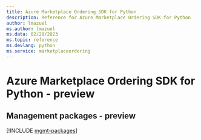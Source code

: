 ```yaml
---
title: Azure Marketplace Ordering SDK for Python
description: Reference for Azure Marketplace Ordering SDK for Python
author: lmazuel
ms.author: lmazuel
ms.data: 02/28/2023
ms.topic: reference
ms.devlang: python
ms.service: marketplaceordering
---
```

# Azure Marketplace Ordering SDK for Python - preview

## Management packages - preview
[!INCLUDE [mgmt-packages](marketplace-ordering-mgmt-index.md)]